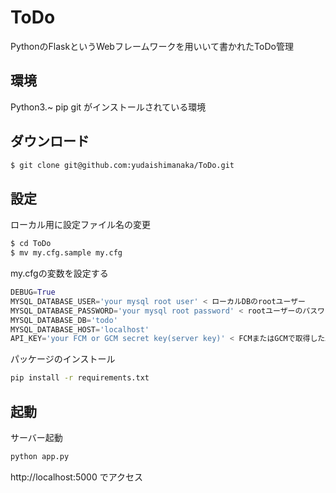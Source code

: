 # ToDo
PythonのFlaskというWebフレームワークを用いいて書かれたToDo管理

## 環境
Python3.~
pip
git
がインストールされている環境

## ダウンロード
```bash
$ git clone git@github.com:yudaishimanaka/ToDo.git
```

## 設定
ローカル用に設定ファイル名の変更
```bash
$ cd ToDo
$ mv my.cfg.sample my.cfg
```
my.cfgの変数を設定する
```python
DEBUG=True
MYSQL_DATABASE_USER='your mysql root user' < ローカルDBのrootユーザー
MYSQL_DATABASE_PASSWORD='your mysql root password' < rootユーザーのパスワード
MYSQL_DATABASE_DB='todo'
MYSQL_DATABASE_HOST='localhost'
API_KEY='your FCM or GCM secret key(server key)' < FCMまたはGCMで取得したAPI_KEY(Serverkey)
```

パッケージのインストール
```bash
pip install -r requirements.txt
```

## 起動
サーバー起動
```bash
python app.py
```

http://localhost:5000 でアクセス
